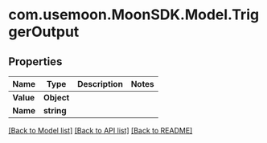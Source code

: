 # com.usemoon.MoonSDK.Model.TriggerOutput

## Properties

Name | Type | Description | Notes
------------ | ------------- | ------------- | -------------
**Value** | **Object** |  | 
**Name** | **string** |  | 

[[Back to Model list]](../README.md#documentation-for-models) [[Back to API list]](../README.md#documentation-for-api-endpoints) [[Back to README]](../README.md)


